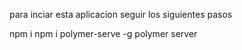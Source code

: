 para inciar esta aplicacion seguir los siguientes pasos


npm i
npm i polymer-serve -g
polymer server